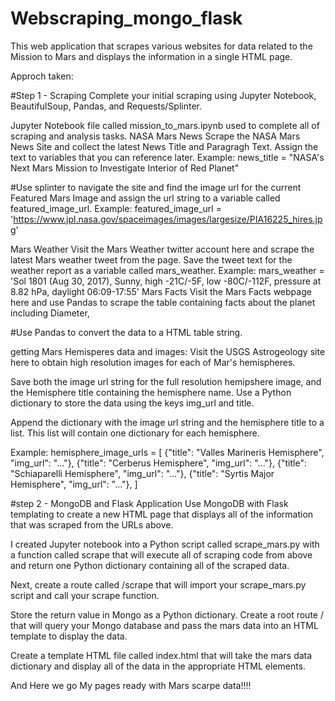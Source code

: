 # Webscraping_mongo_flask

This  web application that scrapes various websites for data related to the Mission to Mars and displays the information in a single HTML page. 

Approch taken:

#Step 1 - Scraping
Complete your initial scraping using Jupyter Notebook, BeautifulSoup, Pandas, and Requests/Splinter.

Jupyter Notebook file called mission_to_mars.ipynb used to complete all of scraping and analysis tasks.
NASA Mars News
Scrape the NASA Mars News Site and collect the latest News Title and Paragragh Text. Assign the text to variables that you can reference later.
Example:
news_title = "NASA's Next Mars Mission to Investigate Interior of Red Planet"

#Use splinter to navigate the site and find the image url for the current Featured Mars Image and assign the url string to a variable called featured_image_url.
Example:
featured_image_url = 'https://www.jpl.nasa.gov/spaceimages/images/largesize/PIA16225_hires.jpg'

Mars Weather
Visit the Mars Weather twitter account here and scrape the latest Mars weather tweet from the page. Save the tweet text for the weather report as a variable called mars_weather.
Example:
mars_weather = 'Sol 1801 (Aug 30, 2017), Sunny, high -21C/-5F, low -80C/-112F, pressure at 8.82 hPa, daylight 06:09-17:55'
Mars Facts
Visit the Mars Facts webpage here and use Pandas to scrape the table containing facts about the planet including Diameter, 

#Use Pandas to convert the data to a HTML table string.

getting Mars Hemisperes data and images:
Visit the USGS Astrogeology site here to obtain high resolution images for each of Mar's hemispheres.

Save both the image url string for the full resolution hemipshere image, and the Hemisphere title containing the hemisphere name. 
Use a Python dictionary to store the data using the keys img_url and title.

Append the dictionary with the image url string and the hemisphere title to a list. This list will contain one dictionary for each hemisphere.

Example:
hemisphere_image_urls = [
    {"title": "Valles Marineris Hemisphere", "img_url": "..."},
    {"title": "Cerberus Hemisphere", "img_url": "..."},
    {"title": "Schiaparelli Hemisphere", "img_url": "..."},
    {"title": "Syrtis Major Hemisphere", "img_url": "..."},
]


#step 2 - MongoDB and Flask Application
Use MongoDB with Flask templating to create a new HTML page that displays all of the information that was scraped from the URLs above.

I created Jupyter notebook into a Python script called scrape_mars.py with a function called scrape that will execute all of  scraping code from above and return one Python dictionary containing all of the scraped data.

Next,
create a route called /scrape that will import your scrape_mars.py script and call your scrape function.

Store the return value in Mongo as a Python dictionary.
Create a root route / that will query your Mongo database and pass the mars data into an HTML template to display the data.

Create a template HTML file called index.html that will take the mars data dictionary and display all of the data in the appropriate HTML elements.

And Here we go My pages ready with Mars scarpe data!!!!